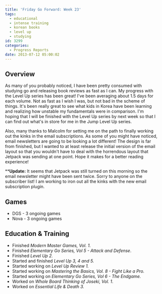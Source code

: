 ```yaml
---
title: 'Friday Go Forward: Week 23'
tags:
  - educational
  - intense training
  - korean books
  - level up
  - studying
id: 3299
categories:
  - Progress Reports
date: 2013-07-12 05:00:02
---
```


## **Overview**

As many of you probably noticed, I have been pretty consumed with studying go and releasing book reviews as fast as I can. My progress with the Level Up series has been great! I've been averaging about 1.5 days for each volume. Not as fast as I wish I was, but not bad in the scheme of things. It's been really great to see what kids in Korea have been learning and realizing how unstable my fundamentals were in comparison. I'm hoping that I will be finished with the Level Up series by next week so that I can find out what's in store for me in the Jump Level Up series.

Also, many thanks to Malcolm for setting me on the path to finally working out the kinks in the email subscriptions. As some of you might have noticed, email newsletters are going to be looking a lot different! The design is far from finished, but I wanted to at least release the initial version of the email layout so that you wouldn't have to deal with the horrendous layout that Jetpack was sending at one point. Hope it makes for a better reading experience!

****Update:** It seems that Jetpack was still turned on this morning so the email newsletter might have been sent twice. Sorry to anyone on the subscriber list! I am working to iron out all the kinks with the new email subscription plugin.

## **Games**

*   DGS - 3 ongoing games
*   Nova - 3 ongoing games

## **Education &amp; Training**

*   Finished _Modern Master Games, Vol. 1_.
*   Finished _Elementary Go Series, Vol 5 - Attack and Defense_.
*   Finished _Level Up 2._
*   Started and finished _Level Up 3, 4 and 5._
*   Started working on _Level Up Review 1._
*   Started working on _Mastering the Basics, Vol. 8 - Fight Like a Pro._
*   Started working on _Elementary Go Series, Vol 6 - The Endgame._
*   Worked on _Whole Board Thinking of Joseki, Vol. 1_.
*   Worked on _Essential Life &amp; Death 3._